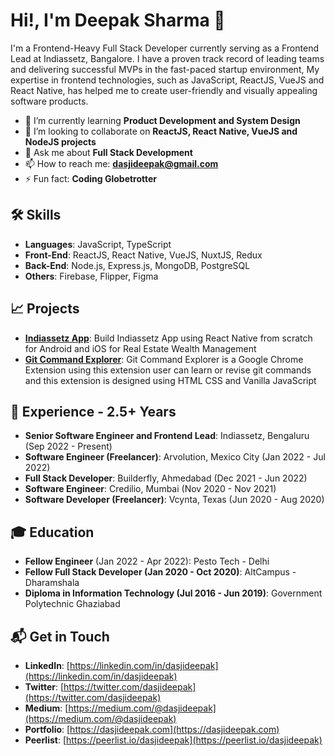 # Hi!, I'm Deepak Sharma 👋

I'm a Frontend-Heavy Full Stack Developer currently serving as a Frontend Lead at Indiassetz, Bangalore. I have a proven track record of leading teams and delivering successful MVPs in the fast-paced startup environment, My expertise in frontend technologies, such as JavaScript, ReactJS, VueJS and React Native, has helped me to create user-friendly and visually appealing software products.

- 🌱 I’m currently learning **Product Development and System Design**
- 👯 I’m looking to collaborate on **ReactJS, React Native, VueJS and NodeJS projects**
- 💬 Ask me about **Full Stack Development**
- 📫 How to reach me: **dasjideepak@gmail.com**
- ⚡ Fun fact: **Coding Globetrotter**

## 🛠 Skills

- **Languages**: JavaScript, TypeScript
- **Front-End**: ReactJS, React Native, VueJS, NuxtJS, Redux
- **Back-End**: Node.js, Express.js, MongoDB, PostgreSQL
- **Others**: Firebase, Flipper, Figma

## 📈 Projects

- **[Indiassetz App](https://apps.apple.com/in/app/indiassetz/id1632174365)**: Build Indiassetz App using React Native from scratch for Android and iOS for Real Estate Wealth Management 
- **[Git Command Explorer](https://github.com/dasjideepak/git-command-explorer)**: Git Command Explorer is a Google Chrome Extension using this extension user can learn or revise git commands and this extension is designed using HTML CSS and Vanilla JavaScript

## 📄 Experience - 2.5+ Years

- **Senior Software Engineer and Frontend Lead**: Indiassetz, Bengaluru (Sep 2022 - Present)
- **Software Engineer (Freelancer)**: Arvolution, Mexico City (Jan 2022 - Jul 2022)
- **Full Stack Developer**: Builderfly, Ahmedabad (Dec 2021 - Jun 2022)
- **Software Engineer**: Credilio, Mumbai (Nov 2020 - Nov 2021)
- **Software Developer (Freelancer)**: Vcynta, Texas (Jun 2020 - Aug 2020)

## 🎓 Education

- **Fellow Engineer** (Jan 2022 - Apr 2022): Pesto Tech - Delhi
- **Fellow Full Stack Developer (Jan 2020 - Oct 2020)**: AltCampus - Dharamshala
- **Diploma in Information Technology (Jul 2016 - Jun 2019)**: Government Polytechnic Ghaziabad

## 📬 Get in Touch

- **LinkedIn**: [https://linkedin.com/in/dasjideepak](https://linkedin.com/in/dasjideepak)
- **Twitter**: [https://twitter.com/dasjideepak](https://twitter.com/dasjideepak)
- **Medium**: [https://medium.com/@dasjideepak](https://medium.com/@dasjideepak)
- **Portfolio**: [https://dasjideepak.com](https://dasjideepak.com)
- **Peerlist**: [https://peerlist.io/dasjideepak](https://peerlist.io/dasjideepak)

